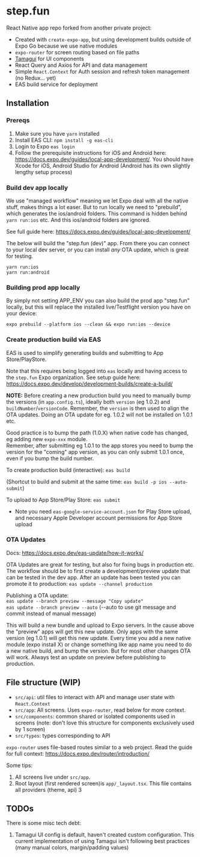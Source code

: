 # step.fun

React Native app repo forked from another private project:

- Created with `create-expo-app`, but using development builds outside of Expo Go because we use native modules
- `expo-router` for screen routing based on file paths
- [Tamagui](https://tamagui.dev/) for UI components
- React Query and Axios for API and data management
- Simple `React.Context` for Auth session and refresh token management (no Redux... yet)
- EAS build service for deployment

## Installation

### Prereqs

1. Make sure you have `yarn` installed
2. Install EAS CLI: `npm install -g eas-cli`
3. Login to Expo `eas login`
4. Follow the prerequisite instructions for iOS and Android here: https://docs.expo.dev/guides/local-app-development/. You should have Xcode for iOS, Android Studio for Android (Android has its own slightly lengthy setup process)

### Build dev app locally

We use "managed workflow" meaning we let Expo deal with all the native stuff, makes things a lot easer. But to run locally we need to "prebuild", which generates the ios/android folders. This command is hidden behind `yarn run:ios` etc. And this ios/android folders are ignored.

See full guide here: https://docs.expo.dev/guides/local-app-development/

The below will build the "step.fun (dev)" app. From there you can connect to your local dev server, or you can install _any_ OTA update, which is great for testing.

```
yarn run:ios
yarn run:android
```

### Building prod app locally

By simply not setting APP_ENV you can also build the prod app "step.fun" locally, but this will replace the installed live/Testflight version you have on your device:

`expo prebuild --platform ios --clean && expo run:ios --device`

### Create production build via EAS

EAS is used to simplify generating builds and submitting to App Store/PlayStore.

Note that this requires being logged into `eas` locally and having access to the `step.fun` Expo organization. See setup guide here:
https://docs.expo.dev/develop/development-builds/create-a-build/

**NOTE:** Before creating a new production build you need to manually bump the versions (in `app.config.ts`), ideally both `version` (eg 1.0.2) and `buildNumber`/`versionCode`. Remember, the `version` is then used to align the OTA updates. Doing an OTA update for eg. 1.0.2 will not be installed on 1.0.1 etc.

Good practice is to bump the path (1.0.X) when native code has changed, eg adding new `expo-xxx` module.  
Remember, after submitting eg 1.0.1 to the app stores you need to bump the version for the "coming" app version, as you can only submit 1.0.1 once, even if you bump the build number.

To create production build (interactive):
`eas build`

(Shortcut to build and submit at the same time: `eas build -p ios --auto-submit`)

To upload to App Store/Play Store:
`eas submit`

- Note you need `eas-google-service-account.json` for Play Store upload, and necessary Apple Developer account permissions for App Store upload

### OTA Updates

Docs: https://docs.expo.dev/eas-update/how-it-works/

OTA Updates are great for testing, but also for fixing bugs in production etc. The workflow should be to first create a development/preview update that can be tested in the dev app. After an update has been tested you can promote it to production: `eas update --channel production`

Publishing a OTA update:  
`eas update --branch preview --message "Copy update"`  
`eas update --branch preview --auto` (--auto to use git message and commit instead of manual message)

This will build a new bundle and upload to Expo servers. In the cause above the "preview" apps will get this new update.
Only apps with the same version (eg 1.0.1) will get this new update. Every time you add a new native module (expo install X) or change something like app name you need to do a new native build, and bump the version. But for most other changes OTA will work. Always test an update on preview before publishing to production.

## File structure (WIP)

- `src/api`: util files to interact with API and manage user state with `React.Context`
- `src/app`: All screens. Uses `expo-router`, read below for more context.
- `src/components`: common shared or isolated components used in screens (note: don't love this structure for components exclusively used by 1 screen)
- `src/types`: types corresponding to API

`expo-router` uses file-based routes similar to a web project. Read the guide for full context: https://docs.expo.dev/router/introduction/

Some tips:

1. All screens live under `src/app`.
2. Root layout (first rendered screen)is `app/_layout.tsx`. This file contains all providers (theme, api)
   3

## TODOs

There is some misc tech debt:

1. Tamagui UI config is default, haven't created custom configuration. This current implementation of using Tamagui isn't following best practices (many manual colors, margin/padding values)
